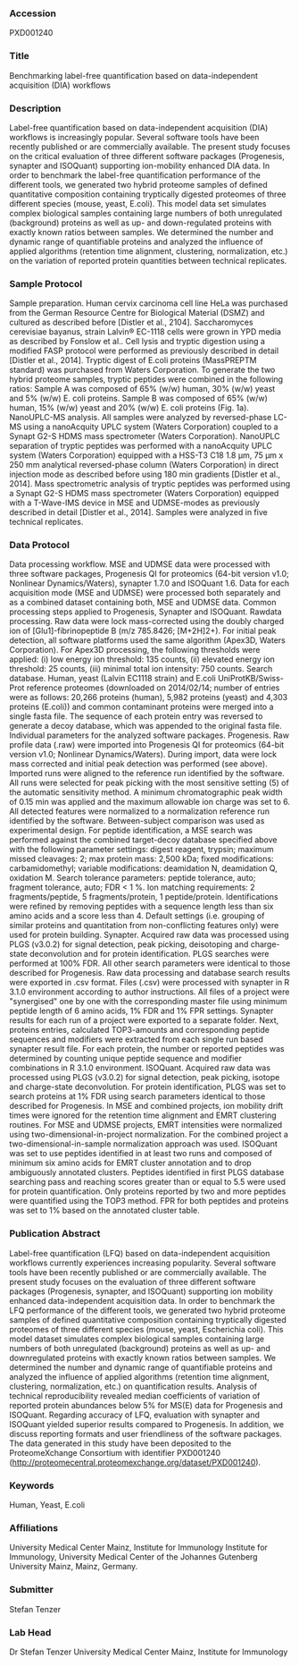### Accession
PXD001240

### Title
Benchmarking label-free quantification based on data-independent acquisition (DIA) workflows

### Description
Label-free quantification based on data-independent acquisition (DIA) workflows is increasingly popular. Several software tools have been recently published or are commercially available. The present study focuses on the critical evaluation of three different software packages (Progenesis, synapter and ISOQuant) supporting ion-mobility enhanced DIA data. In order to benchmark the label-free quantification performance of the different tools, we generated two hybrid proteome samples of defined quantitative composition containing tryptically digested proteomes of three different species (mouse, yeast, E.coli). This model data set simulates complex biological samples containing large numbers of both unregulated (background) proteins as well as up- and down-regulated proteins with exactly known ratios between samples. We determined the number and dynamic range of quantifiable proteins and analyzed the influence of applied algorithms (retention time alignment, clustering, normalization, etc.) on the variation of reported protein quantities between technical replicates.

### Sample Protocol
Sample preparation. Human cervix carcinoma cell line HeLa was purchased from the German Resource Centre for Biological Material (DSMZ) and cultured as described before [Distler et al., 2104]. Saccharomyces cerevisiae bayanus, strain Lalvin® EC-1118 cells were grown in YPD media as described by Fonslow et al.. Cell lysis and tryptic digestion using a modified FASP protocol were performed as previously described in detail [Distler et al., 2014]. Tryptic digest of E.coli proteins (MassPREPTM standard) was purchased from Waters Corporation.  To generate the two hybrid proteome samples, tryptic peptides were combined in the following ratios: Sample A was composed of 65% (w/w) human, 30% (w/w) yeast and 5% (w/w) E. coli proteins. Sample B was composed of 65% (w/w) human, 15% (w/w) yeast and 20% (w/w) E. coli proteins (Fig. 1a). NanoUPLC-MS analysis. All samples were analyzed by reversed-phase LC-MS using a nanoAcquity UPLC system (Waters Corporation) coupled to a Synapt G2-S HDMS mass spectrometer (Waters Corporation). NanoUPLC separation of tryptic peptides was performed with a nanoAcquity UPLC system (Waters Corporation) equipped with a HSS-T3 C18 1.8 μm, 75 μm x 250 mm analytical reversed-phase column (Waters Corporation) in direct injection mode as described before using 180 min gradients [Distler et al., 2014]. Mass spectrometric analysis of tryptic peptides was performed using a Synapt G2-S HDMS mass spectrometer (Waters Corporation) equipped with a T-Wave-IMS device in MSE and UDMSE-modes as previously described in detail [Distler et al., 2014]. Samples were analyzed in five technical replicates.

### Data Protocol
Data processing workflow. MSE and UDMSE data were processed with three software packages, Progenesis QI for proteomics (64-bit version v1.0; Nonlinear Dynamics/Waters), synapter 1.7.0 and ISOQuant 1.6. Data for each acquisition mode (MSE and UDMSE) were processed both separately and as a combined dataset containing both, MSE and UDMSE data. Common processing steps applied to Progenesis, Synapter and ISOQuant.  Rawdata processing. Raw data were lock mass-corrected using the doubly charged ion of [Glu1]-fibrinopeptide B (m/z 785.8426; [M+2H]2+). For initial peak detection, all software platforms used the same algorithm (Apex3D, Waters Corporation). For Apex3D processing, the following thresholds were applied: (i) low energy ion threshold: 135 counts, (ii) elevated energy ion threshold: 25 counts, (iii) minimal total ion intensity: 750 counts.  Search database. Human, yeast (Lalvin EC1118 strain) and E.coli UniProtKB/Swiss-Prot reference proteomes (downloaded on 2014/02/14; number of entries were as follows: 20,266 proteins (human), 5,982 proteins (yeast) and 4,303 proteins (E.coli)) and common contaminant proteins were merged into a single fasta file. The sequence of each protein entry was reversed to generate a decoy database, which was appended to the original fasta file. Individual parameters for the analyzed software packages. Progenesis. Raw profile data (.raw) were imported into Progenesis QI for proteomics (64-bit version v1.0; Nonlinear Dynamics/Waters). During import, data were lock mass corrected and initial peak detection was performed (see above). Imported runs were aligned to the reference run identified by the software. All runs were selected for peak picking with the most sensitive setting (5) of the automatic sensitivity method. A minimum chromatographic peak width of 0.15 min was applied and the maximum allowable ion charge was set to 6. All detected features were normalized to a normalization reference run identified by the software. Between-subject comparison was used as experimental design. For peptide identification, a MSE search was performed against the combined target-decoy database specified above with the following parameter settings: digest reagent, trypsin; maximum missed cleavages: 2; max protein mass: 2,500 kDa; fixed modifications: carbamidomethyl; variable modifications: deamidation N, deamidation Q, oxidation M. Search tolerance parameters: peptide tolerance, auto; fragment tolerance, auto; FDR < 1 %. Ion matching requirements: 2 fragments/peptide, 5 fragments/protein, 1 peptide/protein. Identifications were refined by removing peptides with a sequence length less than six amino acids and a score less than 4. Default settings (i.e. grouping of similar proteins and quantitation from non-conflicting features only) were used for protein building.  Synapter. Acquired raw data was processed using PLGS (v3.0.2) for signal detection, peak picking, deisotoping and charge-state deconvolution and for protein identification. PLGS searches were performed at 100% FDR. All other search parameters were identical to those described for Progenesis. Raw data processing and database search results were exported in .csv format. Files (.csv) were processed with synapter in R 3.1.0 environment according to author instructions. All files of a project were "synergised" one by one with the corresponding master file using minimum peptide length of 6 amino acids, 1% FDR and 1% FPR settings. Synapter results for each run of a project were exported to a separate folder. Next, proteins entries, calculated TOP3-amounts and corresponding peptide sequences and modifiers were extracted from each single run based synapter result file. For each protein, the number or reported peptides was determined by counting unique peptide sequence and modifier combinations in R 3.1.0 environment.  ISOQuant. Acquired raw data was processed using PLGS (v3.0.2) for signal detection, peak picking, isotope and charge-state deconvolution. For protein identification, PLGS was set to search proteins at 1% FDR using search parameters identical to those described for Progenesis. In MSE and combined projects, ion mobility drift times were ignored for the retention time alignment and EMRT clustering routines. For MSE and UDMSE projects, EMRT intensities were normalized using two-dimensional-in-project normalization. For the combined project a two-dimensional-in-sample normalization approach was used. ISOQuant was set to use peptides identified in at least two runs and composed of minimum six amino acids for EMRT cluster annotation and to drop ambiguously annotated clusters. Peptides identified in first PLGS database searching pass and reaching scores greater than or equal to 5.5 were used for protein quantification. Only proteins reported by two and more peptides were quantified using the TOP3 method. FPR for both peptides and proteins was set to 1% based on the annotated cluster table.

### Publication Abstract
Label-free quantification (LFQ) based on data-independent acquisition workflows currently experiences increasing popularity. Several software tools have been recently published or are commercially available. The present study focuses on the evaluation of three different software packages (Progenesis, synapter, and ISOQuant) supporting ion mobility enhanced data-independent acquisition data. In order to benchmark the LFQ performance of the different tools, we generated two hybrid proteome samples of defined quantitative composition containing tryptically digested proteomes of three different species (mouse, yeast, Escherichia coli). This model dataset simulates complex biological samples containing large numbers of both unregulated (background) proteins as well as up- and downregulated proteins with exactly known ratios between samples. We determined the number and dynamic range of quantifiable proteins and analyzed the influence of applied algorithms (retention time alignment, clustering, normalization, etc.) on quantification results. Analysis of technical reproducibility revealed median coefficients of variation of reported protein abundances below 5% for MS(E) data for Progenesis and ISOQuant. Regarding accuracy of LFQ, evaluation with synapter and ISOQuant yielded superior results compared to Progenesis. In addition, we discuss reporting formats and user friendliness of the software packages. The data generated in this study have been deposited to the ProteomeXchange Consortium with identifier PXD001240 (http://proteomecentral.proteomexchange.org/dataset/PXD001240).

### Keywords
Human, Yeast, E.coli

### Affiliations
University Medical Center Mainz, Institute for Immunology
Institute for Immunology, University Medical Center of the Johannes Gutenberg University Mainz, Mainz, Germany.

### Submitter
Stefan Tenzer

### Lab Head
Dr Stefan Tenzer
University Medical Center Mainz, Institute for Immunology


